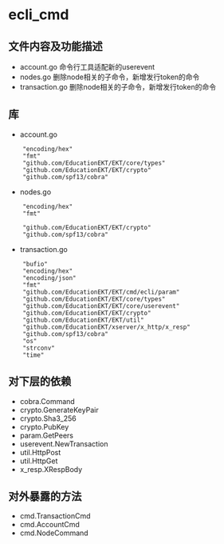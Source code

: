 # ecli_cmd
## 文件内容及功能描述
* account.go
命令行工具适配新的userevent
* nodes.go
删除node相关的子命令，新增发行token的命令
* transaction.go
删除node相关的子命令，新增发行token的命令

## 库
* account.go
```
	"encoding/hex"
	"fmt"
	"github.com/EducationEKT/EKT/core/types"
	"github.com/EducationEKT/EKT/crypto"
	"github.com/spf13/cobra"
```
* nodes.go
```
	"encoding/hex"
	"fmt"

	"github.com/EducationEKT/EKT/crypto"
	"github.com/spf13/cobra"
```
* transaction.go
```
	"bufio"
	"encoding/hex"
	"encoding/json"
	"fmt"
	"github.com/EducationEKT/EKT/cmd/ecli/param"
	"github.com/EducationEKT/EKT/core/types"
	"github.com/EducationEKT/EKT/core/userevent"
	"github.com/EducationEKT/EKT/crypto"
	"github.com/EducationEKT/EKT/util"
	"github.com/EducationEKT/xserver/x_http/x_resp"
	"github.com/spf13/cobra"
	"os"
	"strconv"
	"time"
```

## 对下层的依赖
* cobra.Command
* crypto.GenerateKeyPair
* crypto.Sha3_256
* crypto.PubKey
* param.GetPeers
* userevent.NewTransaction
* util.HttpPost
* util.HttpGet
* x_resp.XRespBody

## 对外暴露的方法
* cmd.TransactionCmd
* cmd.AccountCmd
* cmd.NodeCommand

